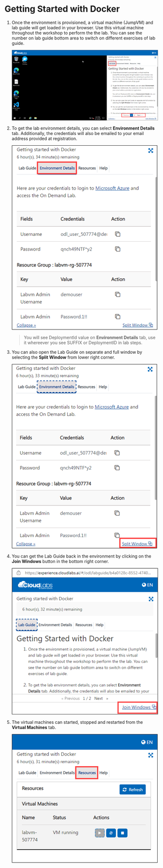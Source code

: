 
# Getting Started with Docker

1. Once the environment is provisioned, a virtual machine (JumpVM) and lab guide will get loaded in your browser. Use this virtual machine throughout the workshop to perform the the lab. You can see the number on lab guide bottom area to switch on different exercises of lab guide.

    ![](./images/ges1.png)

1. To get the lab environment details, you can select **Environment Details** tab. Additionally, the credentials will also be emailed to your email address provided at registration. 

    ![](./images/ges3.png)

    > You will see DeploymentId value on **Environment Details** tab, use it whereever you see SUFFIX or DeploymentID in lab steps.

1. You can also open the Lab Guide on separate and full window by selecting the **Split Window** from lower right corner. 

   ![](./images/ges2.png)

1. You can get the Lab Guide back in the environment by clicking on the **Join Windows** button in the bottom right corner.

   ![](./images/ges4.png)
   
1. The virtual machines can started, stopped and restarted from the **Virtual Machines** tab.

    ![](./images/ges5.png)
 
  
 
